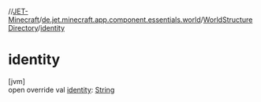 //[JET-Minecraft](../../../index.md)/[de.jet.minecraft.app.component.essentials.world](../index.md)/[WorldStructureDirectory](index.md)/[identity](identity.md)

# identity

[jvm]\
open override val [identity](identity.md): [String](https://kotlinlang.org/api/latest/jvm/stdlib/kotlin/-string/index.html)
